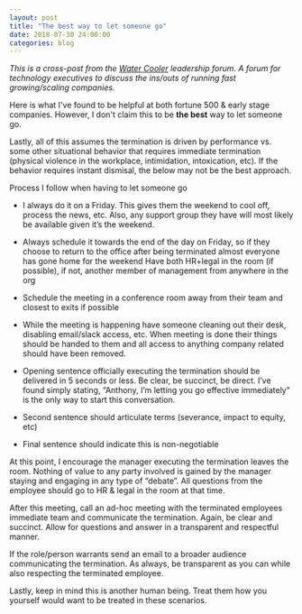 ```yaml
---
layout: post
title: "The best way to let someone go"
date: 2018-07-30 24:00:00
categories: blog
---
```


_This is a cross-post from the [Water Cooler](www.thewatercooler.io) leadership forum.  A forum for technology executives to discuss the ins/outs of running fast growing/scaling companies._

Here is what I've found to be helpful at both fortune 500 & early stage companies.  However, I don't claim this to be **the best** way to let someone go.  

Lastly, all of this assumes the termination is driven by performance vs. some other situational behavior that requires immediate termination (physical violence in the workplace, intimidation, intoxication, etc).  If the behavior requires instant dismisal, the below may not be the best approach.

Process I follow when having to let someone go

- I always do it on a Friday. This gives them the weekend to cool off, process the news, etc. Also, any support group they have will most likely be available given it’s the weekend.

- Always schedule it towards the end of the day on Friday, so if they choose to return to the office after being terminated almost everyone has gone home for the weekend
Have both HR+legal in the room (if possible), if not, another member of management from anywhere in the org

- Schedule the meeting in a conference room away from their team and closest to exits if possible

- While the meeting is happening have someone cleaning out their desk, disabling email/slack access, etc. When meeting is done their things should be handed to them and all access to anything company related should have been removed.

- Opening sentence officially executing the termination should be delivered in 5 seconds or less. Be clear, be succinct, be direct. I’ve found simply stating, “Anthony, I’m letting you go effective immediately” is the only way to start this conversation.

- Second sentence should articulate terms (severance, impact to equity, etc)

- Final sentence should indicate this is non-negotiable

At this point, I encourage the manager executing the termination leaves the room. Nothing of value to any party involved is gained by the manager staying and engaging in any type of “debate”. All questions from the employee should go to HR & legal in the room at that time.

After this meeting, call an ad-hoc meeting with the terminated employees immediate team and communicate the termination. Again, be clear and succinct. Allow for questions and answer in a transparent and respectful manner.

If the role/person warrants send an email to a broader audience communicating the termination. As always, be transparent as you can while also respecting the terminated employee.

Lastly, keep in mind this is another human being. Treat them how you yourself would want to be treated in these scenarios.
